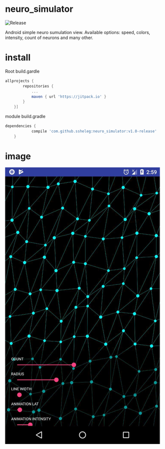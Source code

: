 # neuro_simulator
![Release](https://jitpack.io/v/ssheleg/neuro_simulator.svg)

Android simple neuro sumulation view. Available options: speed, colors, intensity, count of neurons and many other.

# install
Root build.gardle
```gradle
allprojects {
		repositories {
			...
			maven { url 'https://jitpack.io' }
		}
	}]
```
module build.gradle
```gradle
dependencies {
	        compile 'com.github.ssheleg:neuro_simulator:v1.0-release'
	}
``` 

# image  
![Imgur](https://github.com/ssheleg/neuro_simulator/blob/master/image.jpg)
